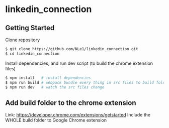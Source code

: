 # linkedin_connection

## Getting Started

Clone repository

```bash
$ git clone https://github.com/NLe1/linkedin_connection.git
$ cd linkedin_connection
```

Install dependencies, and run dev script (to build the chrome extension files)

```bash
$ npm install   # install dependencies
$ npm run build # webpack bundle every thing in src files to build folder 
$ npm run dev   # watch the src files change
```

## Add build folder to the chrome extension

Link: https://developer.chrome.com/extensions/getstarted
Include the WHOLE build folder to Google Chrome extension
